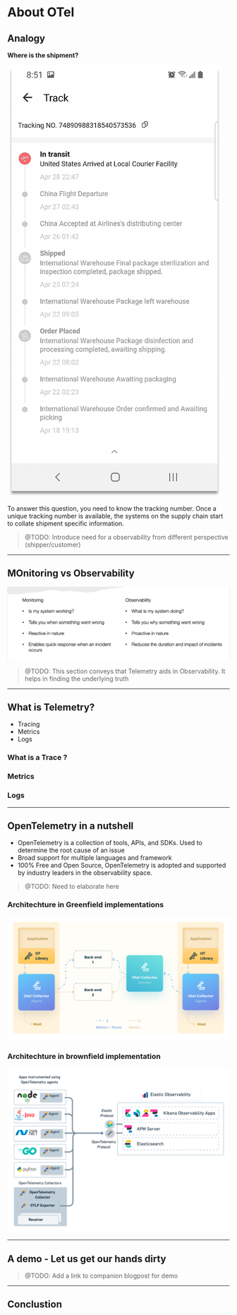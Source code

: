 # About OTel


## Analogy

**Where is the shipment?**

![](2022-04-21-15-29-42.png)

To answer this question, you need to know the tracking number. 
Once a unique tracking number is available, the systems on the supply chain start to collate shipment specific information.

> @TODO: Introduce need for a observability from different perspective (shipper/customer)

---

## MOnitoring vs Observability 

![](2022-04-21-15-36-17.png)

> @TODO: This section conveys that Telemetry aids in Observability.
> It helps in finding the underlying truth

---

## What is Telemetry?

* Tracing 
* Metrics
* Logs


### What is a Trace ?


### Metrics

### Logs


---

## OpenTelemetry in a nutshell

* OpenTelemetry is a collection of tools, APIs, and SDKs. Used to determine the root cause of an issue
* Broad support for multiple languages and framework 
* 100% Free and Open Source, OpenTelemetry is adopted and supported by industry leaders in the observability space.

> @TODO: Need to elaborate here

### Architechture in Greenfield implementations

![](2022-04-21-15-41-08.png)

### Architechture in brownfield implementation

![](2022-04-21-15-41-24.png)


--- 

## A demo - Let us get our hands dirty

> @TODO: Add a link to companion blogpost for demo

---

## Conclustion



